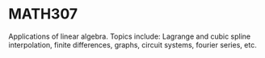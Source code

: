 # MATH307
Applications of linear algebra. Topics include: Lagrange and cubic spline interpolation, finite differences, graphs, circuit systems, fourier series, etc.
